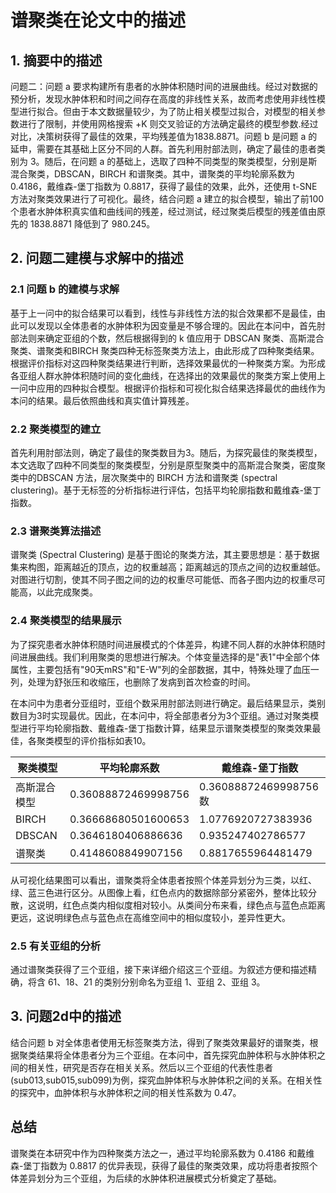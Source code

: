 # 谱聚类在论文中的描述

## 1. 摘要中的描述

问题二：问题 a 要求构建所有患者的水肿体积随时间的进展曲线。经过对数据的预分析，发现水肿体积和时间之间存在高度的非线性关系，故而考虑使用非线性模型进行拟合。但由于本文数据量较少，为了防止相关模型过拟合，对模型的相关参数进行了限制，并使用网格搜索 +K 则交叉验证的方法确定最终的模型参数.经过对比，决策树获得了最佳的效果，平均残差值为1838.8871。问题 b 是问题 a 的延申，需要在其基础上区分不同的人群。首先利用肘部法则，确定了最佳的患者类别为 3。随后，在问题 a 的基础上，选取了四种不同类型的聚类模型，分别是斯混合聚类，DBSCAN，BIRCH 和谱聚类。其中，谱聚类的平均轮廓系数为 0.4186，戴维森-堡丁指数为 0.8817，获得了最佳的效果，此外，还使用 t-SNE 方法对聚类效果进行了可视化。最终，结合问题 a 建立的拟合模型，输出了前100 个患者水肿体积真实值和曲线间的残差，经过测试，经过聚类后模型的残差值由原先的 1838.8871 降低到了 980.245。

## 2. 问题二建模与求解中的描述

### 2.1 问题 b 的建模与求解

基于上一问中的拟合结果可以看到，线性与非线性方法的拟合效果都不是最佳，由此可以发现以全体患者的水肿体积为因变量是不够合理的。因此在本问中，首先肘部法则来确定亚组的个数，然后根据得到的 k 值应用于 DBSCAN 聚类、高斯混合聚类、谱聚类和BIRCH 聚类四种无标签聚类方法上，由此形成了四种聚类结果。根据评价指标对这四种聚类结果进行判断，选择效果最优的一种聚类方案。为形成各亚组人群水肿体积随时间的变化曲线，在选择出的效果最优的聚类方案上使用上一问中应用的四种拟合模型。根据评价指标和可视化拟合结果选择最优的曲线作为本问的结果。最后依照曲线和真实值计算残差。

### 2.2 聚类模型的建立

首先利用肘部法则，确定了最佳的聚类数目为3。随后，为探究最佳的聚类模型，本文选取了四种不同类型的聚类模型，分别是原型聚类中的高斯混合聚类，密度聚类中的DBSCAN 方法，层次聚类中的 BIRCH 方法和谱聚类 (spectral clustering)。基于无标签的分析指标进行评估，包括平均轮廓指数和戴维森-堡丁指数。

### 2.3 谱聚类算法描述

谱聚类 (Spectral Clustering) 是基于图论的聚类方法，其主要思想是：基于数据集来构图，距离越近的顶点，边的权重越高；距离越远的顶点之间的边权重越低。对图进行切割，使其不同子图之间的边的权重尽可能低、而各子图内边的权重尽可能高，以此完成聚类。

### 2.4 聚类模型的结果展示

为了探究患者水肿体积随时间进展模式的个体差异，构建不同人群的水肿体积随时间进展曲线。我们利用聚类的思想进行解决。个体变量选择的是"表1"中全部个体属性，主要包括有"90天mRS"和"E-W"列的全部数据，其中，特殊处理了血压一列，处理为舒张压和收缩压，也删除了发病到首次检查的时间。

在本问中为患者分亚组时，亚组个数采用肘部法则进行确定。最后结果显示，类别数目为3时实现最优。因此，在本问中，将全部患者分为3个亚组。通过对聚类模型进行平均轮廓指数、戴维森-堡丁指数计算，结果显示谱聚类模型的聚类效果最佳，各聚类模型的评价指标如表10。

| 聚类模型   | 平均轮廓系数              | 戴维森-堡丁指数              |
|--------|---------------------|-----------------------|
| 高斯混合模型 | 0.36088872469998756 | 0.36088872469998756 数 |
| BIRCH  | 0.36668680501600653 | 1.0776920727383936    |
| DBSCAN | 0.3646180406886636  | 0.935247402786577     |
| 谱聚类    | 0.4148608849907156  | 0.8817655964481479    |

从可视化结果图可以看出，谱聚类将全体患者按照个体差异划分为三类，以红、绿、蓝三色进行区分。从图像上看，红色点内的数据除部分紧密外，整体比较分散，这说明，红色点类内相似度相对较小。从类间分布来看，绿色点与蓝色点距离更远，这说明绿色点与蓝色点在高维空间中的相似度较小，差异性更大。

### 2.5 有关亚组的分析

通过谱聚类获得了三个亚组，接下来详细介绍这三个亚组。为叙述方便和描述精确，将含 61、18、21 的类别分别命名为亚组 1、亚组 2、亚组 3。

## 3. 问题2d中的描述

结合问题 b 对全体患者使用无标签聚类方法，得到了聚类效果最好的谱聚类，根据聚类结果将全体患者分为三个亚组。在本问中，首先探究血肿体积与水肿体积之间的相关性，研究是否存在相关关系。然后以三个亚组的代表性患者(sub013,sub015,sub099)为例，探究血肿体积与水肿体积之间的关系。在相关性的探究中，血肿体积与水肿体积之间的相关性系数为 0.47。

## 总结

谱聚类在本研究中作为四种聚类方法之一，通过平均轮廓系数为 0.4186 和戴维森-堡丁指数为 0.8817 的优异表现，获得了最佳的聚类效果，成功将患者按照个体差异划分为三个亚组，为后续的水肿体积进展模式分析奠定了基础。 